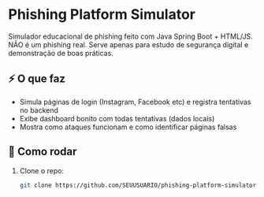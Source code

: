 # Phishing Platform Simulator

Simulador educacional de phishing feito com Java Spring Boot + HTML/JS.  
NÃO é um phishing real. Serve apenas para estudo de segurança digital e demonstração de boas práticas.

## ⚡️ O que faz

- Simula páginas de login (Instagram, Facebook etc) e registra tentativas no backend
- Exibe dashboard bonito com todas tentativas (dados locais)
- Mostra como ataques funcionam e como identificar páginas falsas

## 🚀 Como rodar

1. Clone o repo:
   ```sh
   git clone https://github.com/SEUUSUARIO/phishing-platform-simulator.git
